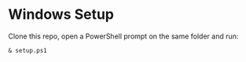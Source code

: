 # Windows Setup

Clone this repo, open a PowerShell prompt on the same folder and run:

```shell
& setup.ps1
```
